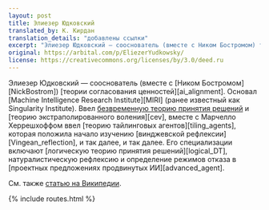 ```yaml
---
layout: post
title: Элиезер Юдковский
translated_by: К. Кирдан
translation_details: "добавлены ссылки"
excerpt: "Элиезер Юдковский — сооснователь (вместе с Ником Бостромом) теории согласования ценностей. Основал Machine Intelligence Research Institute. Ввел безвременную теорию принятия решений и теорию экстраполированного воления, вместе с Марчелло Херрешхоффом ввел теорию тайлинговых агентов, которая положила начало изучению винджевской рефлексии, и так далее, и так далее. Его специализации включают логическую теорию принятия решений, натуралистическую рефлексию и определение режимов отказа в проектных предложениях продвинутых ИИ."
original: https://arbital.com/p/EliezerYudkowsky/
license: https://creativecommons.org/licenses/by/3.0/deed.ru
---
```

Элиезер Юдковский — сооснователь (вместе с [Ником Бостромом][NickBostrom]) [теории согласования ценностей][ai_alignment]. Основал [Machine Intelligence Research Institute][MIRI] (ранее известный как Singularity Institute). Ввел [безвременную теорию принятия решений](https://intelligence.org/files/TDT.pdf) и [теорию экстраполированного воления][cev], вместе с Марчелло Херрешхоффом ввел [теорию тайлинговых агентов][tiling_agents], которая положила начало изучению [винджевской рефлексии][Vingean_reflection], и так далее, и так далее. Его специализации включают [логическую теорию принятия решений][logical_DT], натуралистическую рефлексию и определение режимов отказа в [проектных предложениях продвинутых ИИ][advanced_agent].

См. также [статью на Википедии](https://ru.wikipedia.org/wiki/%D0%AE%D0%B4%D0%BA%D0%BE%D0%B2%D1%81%D0%BA%D0%B8%D0%B9,_%D0%AD%D0%BB%D0%B8%D0%B5%D0%B7%D0%B5%D1%80).

{% include routes.html %}
